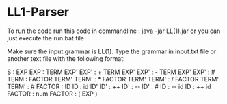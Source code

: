 # LL1-Parser

To run the code run this code in commandline :
    java -jar LL(1).jar
or you can just execute the run.bat file

Make sure the input grammar is LL(1).
Type the grammar in input.txt file or another text file with the following format:

S : EXP
EXP : TERM EXP'
EXP' : + TERM EXP'
EXP' : - TERM EXP'
EXP' : #
TERM : FACTOR TERM'
TERM' : * FACTOR TERM'
TERM' : / FACTOR TERM'
TERM' : #
FACTOR : ID
ID : id ID'
ID' : ++
ID' : --
ID' : #
ID : -- id
ID : ++ id
FACTOR : num
FACTOR : ( EXP )
